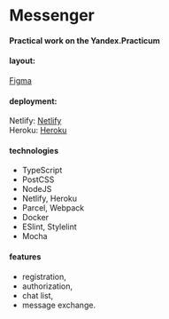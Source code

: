 # Messenger
#### Practical work on the Yandex.Practicum

#### layout: 
[Figma](https://www.figma.com/file/Z8EcYaNG2alCHakwKBFhaa/chat__yandex-practicum?node-id=0%3A1)

#### deployment: 
Netlify: [Netlify](https://delightful-marzipan-76039f.netlify.app/)
<br>
Heroku: [Heroku](https://nameless-badlands-87464.herokuapp.com/)

#### technologies
-  TypeScript
-  PostCSS 
-  NodeJS 
-  Netlify, Heroku
-  Parcel, Webpack
-  Docker
-  ESlint, Stylelint
-  Mocha

#### features
- registration,
- authorization,
- chat list,
- message exchange.
